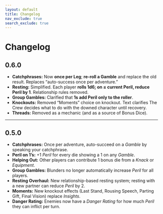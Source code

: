 ```yaml
---
layout: default
title: Changelog
nav_exclude: true
search_exclude: true
---
```


# Changelog

## 0.6.0
- **Catchphrases:** Now **once per Leg**; **re-roll a Gamble** and replace the old result. Replaces “auto-success once per adventure.”
- **Resting:** Simplified. Each player **rolls 1d6; on ≤ current Peril, reduce Peril by 1**. Relationship rules removed.
- **Group Gambles:** Clarified that **1s add Peril only to the roller**.
- **Knockouts:** Removed “Moments” choice on knockout. Text clarifies The Crew decides what to do with the downed character until recovery.
- **Threads:** Removed as a mechanic (and as a source of Bonus Dice).

---

## 0.5.0
- **Catchphrases:** Once per adventure, auto-succeed on a *Gamble* by speaking your catchphrase.
- **Peril on 1’s:** +1 *Peril* for every die showing a 1 on any *Gamble*.
- **Helping Out:** Other players can contribute 1 bonus die from a *Knack* or *Equipment*.
- **Group Gambles:** Blunders no longer automatically increase *Peril* for all players.
- **Resting Overhaul:** New relationship-based resting system; resting with a new partner can reduce *Peril* by 2.
- **Moments:** New knockout effects (Last Stand, Rousing Speech, Parting Gift, Final Vision) replace *Insights*.
- **Danger Rating:** Enemies now have a *Danger Rating* for how much *Peril* they can inflict per turn.